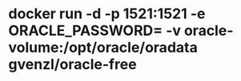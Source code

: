 # docker run -d -p 1521:1521 -e ORACLE_PASSWORD=<your password> -v oracle-volume:/opt/oracle/oradata gvenzl/oracle-free
